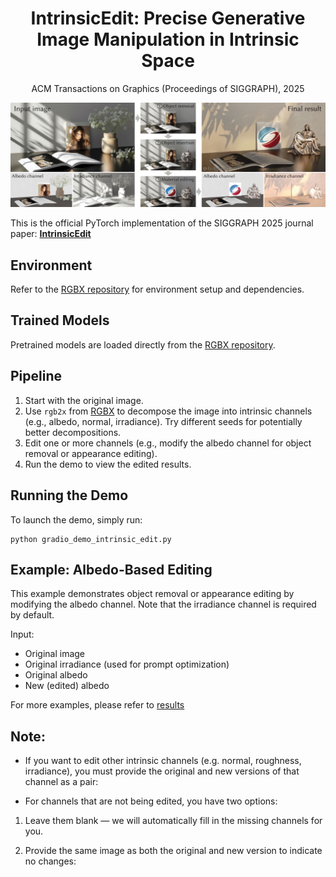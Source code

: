 <h1 align="center"> IntrinsicEdit: Precise Generative Image Manipulation in Intrinsic Space </h1>

<p align="center">ACM Transactions on Graphics (Proceedings of SIGGRAPH), 2025</p>

<p align="center"><img src="images/teaser.png"></p>


This is the official PyTorch implementation of the SIGGRAPH 2025 journal paper: [**IntrinsicEdit**](https://intrinsic-edit.github.io/)


## Environment

Refer to the [RGBX repository](https://github.com/zheng95z/rgbx) for environment setup and dependencies.

## Trained Models

Pretrained models are loaded directly from the [RGBX repository](https://github.com/zheng95z/rgbx).

## Pipeline

1. Start with the original image.
2. Use `rgb2x` from [RGBX](https://github.com/zheng95z/rgbx) to decompose the image into intrinsic channels (e.g., albedo, normal, irradiance). Try different seeds for potentially better decompositions.
3. Edit one or more channels (e.g., modify the albedo channel for object removal or appearance editing).
4. Run the demo to view the edited results.

## Running the Demo

To launch the demo, simply run:

```
python gradio_demo_intrinsic_edit.py
```

## Example: Albedo-Based Editing
This example demonstrates object removal or appearance editing by modifying the albedo channel. Note that the irradiance channel is required by default.

Input:
- Original image
- Original irradiance (used for prompt optimization)
- Original albedo
- New (edited) albedo

For more examples, please refer to [results](https://github.com/LinjieLyu/IntrisinEdit/tree/main/images/results)
## Note: 
- If you want to edit other intrinsic channels (e.g. normal, roughness, irradiance), you must provide the original and new versions of that channel as a pair:

- For channels that are not being edited, you have two options:

1. Leave them blank — we will automatically fill in the missing channels for you.

2. Provide the same image as both the original and new version to indicate no changes:


